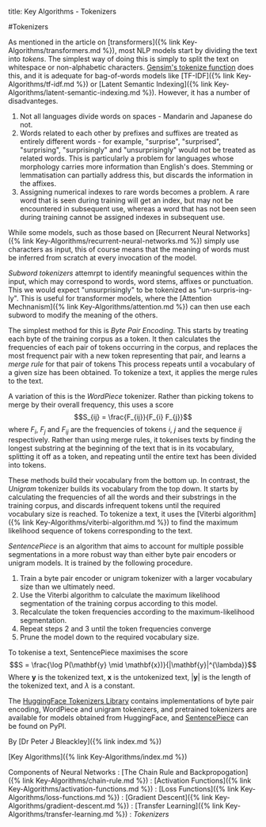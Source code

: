 title: Key Algorithms - Tokenizers

#Tokenizers

As mentioned in the article on [transformers]({% link Key-Algorithms/transformers.md %}), most NLP models start by dividing the text into *tokens*. The simplest way of doing this is simply to split the text on whitespace or non-alphabetic characters. [Gensim's tokenize function](https://radimrehurek.com/gensim/utils.html#gensim.utils.tokenize) does this, and it is adequate for bag-of-words models like [TF-IDF]({% link Key-Algorithms/tf-idf.md %}) or [Latent Semantic Indexing]({% link Key-Algorithms/latent-semantic-indexing.md %}). However, it has a number of disadvanteges.

1. Not all languages divide words on spaces - Mandarin and Japanese do not.
2. Words related to each other by prefixes and suffixes are treated as entirely different words - for example, "surprise", "surprised", "surprising", "surprisingly"  and "unsurprisingly" would not be treated as related words. This is particularly a problem for languages whose morphology carries more information than English's does. Stemming or lemmatisation can partially address this, but discards the information in the affixes.
3. Assigning numerical indexes to rare words becomes a problem. A rare word that is seen during training will get an index, but may not be encountered in subsequent use, whereas a word that has not been seen during training cannot be assigned indexes in subsequent use.

While some models, such as those based on [Recurrent Neural Networks]({% link Key-Algorithms/recurrent-neural-networks.md %}) simply use characters as input, this of course means that the meaning of words must be inferred from scratch at every invocation of the model. 

*Subword tokenizers* attemrpt to identify meaningful sequences within the input, which may correspond to words, word stems, affixes or punctuation. This we would expect "unsurprisingly" to be tokenized as "un-surpris-ing-ly". This is useful for transformer models, where the [Attention Mechnanism]({% link Key-Algorithms/attention.md %}) can then use each subword to modify the meaning of the others.

The simplest method for this is *Byte Pair Encoding*. This starts by treating each byte of the training corpus as a token. It then calculates the frequencies of each pair of tokens occurring in the corpus, and replaces the most frequenct pair with a new token representing that pair, and learns a *merge rule* for that pair of tokens This process repeats until a vocabulary of a given size has been obtained. To tokenize a text, it applies the merge rules to the text.

A variation of this is the *WordPiece* tokenizer. Rather than picking tokens to merge by their overall frequency, this uses a score 
$$S_{ij} = \frac{F_{ij}}{F_{i} F_{j}}$$ where $F_{i}$, $F_{j}$ and $F_{ij}$ are the frequencies of tokens $i$, $j$ and the sequence $ij$ respectively. Rather than using merge rules, it tokenises texts by finding the longest substring at the beginning of the text that is in its vocabulary, splitting it off as a token, and repeating until the entire text has been divided into tokens.

These methods build their vocabulary from the bottom up. In contrast, the *Unigram* tokenizer builds its vocabulary from the top down. It starts by calculating the frequencies of all the words and their substrings in the training corpus, and discards infrequent tokens until the required vocabulary size is reached. To tokenize a text, it uses the [Viterbi algorithm]({% link Key-Algorithms/viterbi-algorithm.md %}) to find the maximum likelihood sequence of tokens corresponding to the text.

*SentencePiece* is an algorithm that aims to account for multiple possible segmentations in a more robust way than either byte pair encoders or unigram models. It is trained by the following procedure.

1. Train a byte pair encoder or unigram tokenizer with a larger vocabulary size than we ultimately need.
2. Use the Viterbi algorithm to calculate the maximum likelihood segmentation of the training corpus according to this model.
3. Recalculate the token frequencies according to the maximum-likelihood segmentation.
4. Repeat steps 2 and 3 until the token frequencies converge
5. Prune the model down to the required vocabulary size.

To tokenise a text, SentencePiece maximises the score
$$S = \frac{\log P(\mathbf{y} \mid \mathbf{x})}{|\mathbf{y}|^{\lambda}}$$
Where $\mathbf{y}$ is the tokenized text, $\mathbf{x}$ is the untokenized text, $|\mathbf{y}|$ is the length of the tokenized text, and $\lambda$ is a constant. 


The [HuggingFace Tokenizers Library](https://huggingface.co/docs/tokenizers/index) contains implementations of byte pair encoding, WordPiece and unigram tokenizers, and pretrained tokenizers are available for models obtained from HuggingFace, and [SentencePiece](https://pypi.org/project/sentencepiece/) can be found on PyPI.

By [Dr Peter J Bleackley]({% link index.md %})
 
 [Key Algorithms]({% link Key-Algorithms/index.md %})
 
 Components of Neural Networks
 : [The Chain Rule and Backpropogation]({% link Key-Algorithms/chain-rule.md %})
 : [Activation Functions]({% link Key-Algorithms/activation-functions.md %})
 : [Loss Functions]({% link Key-Algorithms/loss-functions.md %})
 : [Gradient Descent]({% link Key-Algorithms/gradient-descent.md %})
 : [Transfer Learning]({% link Key-Algorithms/transfer-learning.md %})
 : *Tokenizers*
